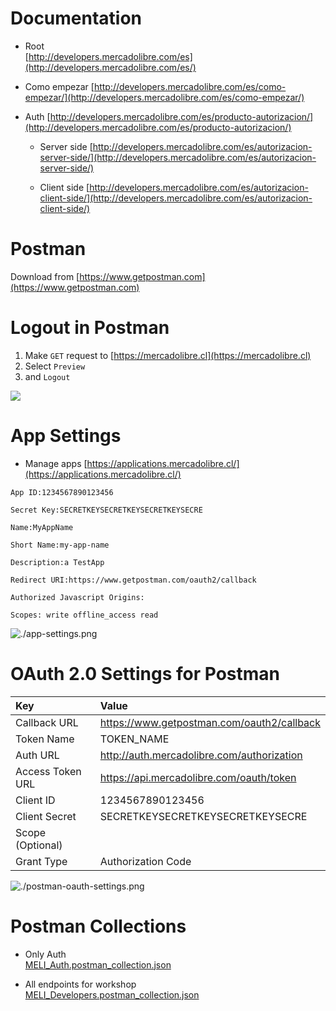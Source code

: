 # Documentation

- Root  
	[http://developers.mercadolibre.com/es](http://developers.mercadolibre.com/es/)

- Como empezar
	[http://developers.mercadolibre.com/es/como-empezar/](http://developers.mercadolibre.com/es/como-empezar/)

- Auth
	[http://developers.mercadolibre.com/es/producto-autorizacion/](http://developers.mercadolibre.com/es/producto-autorizacion/)

	- Server side
	[http://developers.mercadolibre.com/es/autorizacion-server-side/](http://developers.mercadolibre.com/es/autorizacion-server-side/)

	- Client side
	[http://developers.mercadolibre.com/es/autorizacion-client-side/](http://developers.mercadolibre.com/es/autorizacion-client-side/)

# Postman

Download from [https://www.getpostman.com](https://www.getpostman.com)

# Logout in Postman

1. Make `GET` request to [https://mercadolibre.cl](https://mercadolibre.cl)
2. Select `Preview` 
3. and `Logout`

![](./logout-postman.gif)

# App Settings

- Manage apps
	[https://applications.mercadolibre.cl/](https://applications.mercadolibre.cl/)

```
App ID:1234567890123456

Secret Key:SECRETKEYSECRETKEYSECRETKEYSECRE

Name:MyAppName

Short Name:my-app-name

Description:a TestApp

Redirect URI:https://www.getpostman.com/oauth2/callback

Authorized Javascript Origins:

Scopes: write offline_access read
```

![./app-settings.png](./app-settings.png)

# OAuth 2.0 Settings for Postman

| Key | Value |
|:----|:------|
| Callback URL | https://www.getpostman.com/oauth2/callback |
| Token Name | TOKEN_NAME |
| Auth URL | http://auth.mercadolibre.com/authorization |
| Access Token URL | https://api.mercadolibre.com/oauth/token |
| Client ID | 1234567890123456 |
| Client Secret | SECRETKEYSECRETKEYSECRETKEYSECRE |
| Scope (Optional) | |
| Grant Type | Authorization Code |

![./postman-oauth-settings.png](./postman-oauth-settings.png)

# Postman Collections

- Only Auth  
	[MELI\_Auth.postman\_collection.json](./MELI_Auth.postman_collection.json)

- All endpoints for workshop  
  [MELI\_Developers.postman\_collection.json](./MELI_Developers.postman_collection.json)